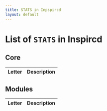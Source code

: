 ```yaml
---
title: STATS in Inpspircd
layout: default
---
```


# List of `STATS` in Inspircd

## Core

Letter | Description
------ | -----------


## Modules

Letter | Description
------ | -----------
